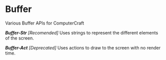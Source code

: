Buffer
======
Various Buffer APIs for ComputerCraft

***Buffer-Str***
  *[Recomended]* Uses strings to represent the different elements of the screen.

***Buffer-Act***
  *[Deprecated]* Uses actions to draw to the screen with no render time.